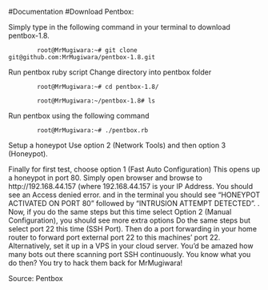 #Documentation
#Download Pentbox:

  Simply type in the following command in your terminal to download pentbox-1.8.

            root@MrMugiwara:~# git clone git@github.com:MrMugiwara/pentbox-1.8.git

  Run pentbox ruby script Change directory into pentbox folder

            root@MrMugiwara:~# cd pentbox-1.8/

            root@MrMugiwara:~/pentbox-1.8# ls

  Run pentbox using the following command

            root@MrMugiwara:~# ./pentbox.rb

Setup a honeypot Use option 2 (Network Tools) and then option 3 (Honeypot).

<p>Finally for first test, choose option 1 (Fast Auto Configuration)
This opens up a honeypot in port 80.
Simply open browser and browse to http://192.168.44.157 (where 192.168.44.157 is your IP Address.
You should see an Access denied error.
and in the terminal you should see “HONEYPOT ACTIVATED ON PORT 80” followed by “INTRUSION ATTEMPT DETECTED”. .
Now, if you do the same steps but this time select Option 2 (Manual Configuration), you should see more extra options Do the same steps but select port 22 this time (SSH Port). Then do a port forwarding in your home router to forward port external port 22 to this machines’ port 22. Alternatively, set it up in a VPS in your cloud server. You’d be amazed how many bots out there scanning port SSH continuously.
You know what you do then? You try to hack them back for MrMugiwara!</p>

Source: Pentbox
